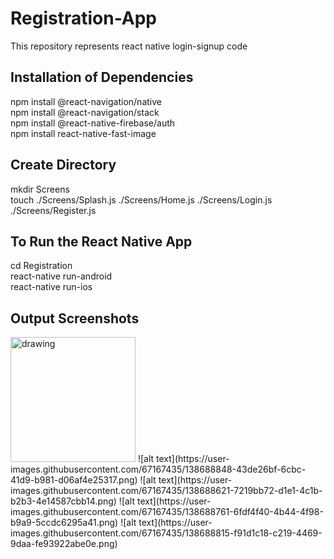 # Registration-App
This repository represents react native login-signup code

## Installation of Dependencies
npm install @react-navigation/native <br>
npm install @react-navigation/stack <br>
npm install @react-native-firebase/auth <br>
npm install react-native-fast-image

## Create Directory
mkdir Screens <br>
touch ./Screens/Splash.js ./Screens/Home.js ./Screens/Login.js ./Screens/Register.js

## To Run the React Native App
cd Registration <br>
react-native run-android <br>
react-native run-ios

## Output Screenshots
<img src="https://user-images.githubusercontent.com/67167435/138688848-43de26bf-6cbc-41d9-b981-d06af4e25317.png" alt="drawing" width="200"/>
![alt text](https://user-images.githubusercontent.com/67167435/138688848-43de26bf-6cbc-41d9-b981-d06af4e25317.png)
![alt text](https://user-images.githubusercontent.com/67167435/138688621-7219bb72-d1e1-4c1b-b2b3-4e14587cbb14.png)
![alt text](https://user-images.githubusercontent.com/67167435/138688761-6fdf4f40-4b44-4f98-b9a9-5ccdc6295a41.png)
![alt text](https://user-images.githubusercontent.com/67167435/138688815-f91d1c18-c219-4469-9daa-fe93922abe0e.png)
